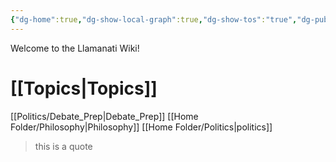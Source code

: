```yaml
---
{"dg-home":true,"dg-show-local-graph":true,"dg-show-tos":"true","dg-publish":true,"permalink":"/home-folder/home/","tags":["gardenEntry"],"dgShowLocalGraph":true,"dgPassFrontmatter":true,"noteIcon":"","created":"","updated":""}
---
```


Welcome to the Llamanati Wiki!

# [[Topics\|Topics]] 
[[Politics/Debate_Prep\|Debate_Prep]]
[[Home Folder/Philosophy\|Philosophy]]
[[Home Folder/Politics\|politics]]


> this is a quote